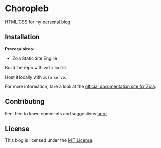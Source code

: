 # Choropleb

HTML/CSS for my [personal blog](https://blog.danielyu.us).

## Installation

**Prerequisites:**
- Zola Static Site Engine

Build the repo with `zola build`.

Host it locally with `zola serve`. 

For more information, take a look at the [official documentation site for Zola](https://www.getzola.org/documentation/getting-started/cli-usage/).

## Contributing

Feel free to leave comments and suggestions [here](https://github.com/danielyu2003/danielyu2003.github.io/discussions)!

## License

This blog is licensed under the [MIT License](https://choosealicense.com/licenses/mit/).

